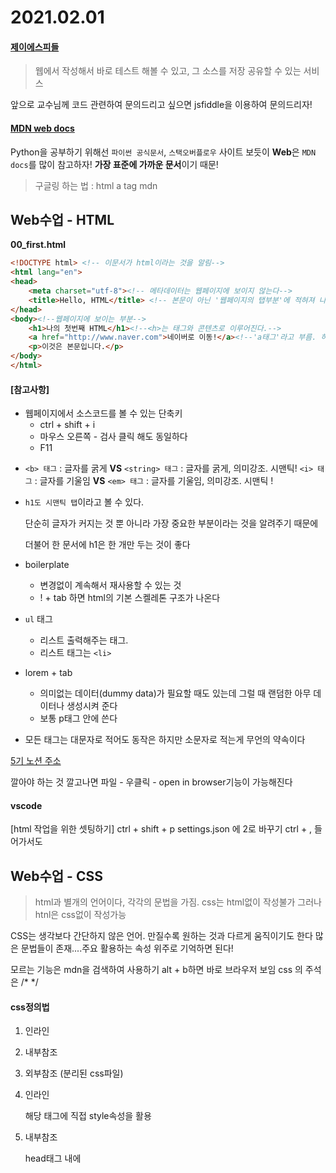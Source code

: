 # 2021.02.01



#### [제이에스피들](https://jsfiddle.net/)

> 웹에서 작성해서 바로 테스트 해볼 수 있고, 그 소스를 저장 공유할 수 있는 서비스

앞으로 교수님께 코드 관련하여 문의드리고 싶으면 jsfiddle을 이용하여 문의드리자!




#### [MDN web docs](https://developer.mozilla.org/ko/)

Python을 공부하기 위해선 `파이썬 공식문서`, `스택오버플로우` 사이트 보듯이
**Web**은  `MDN docs`를 많이 참고하자! **가장 표준에 가까운 문서**이기 때문!

>  구글링 하는 법 : html a tag mdn 



## Web수업 - HTML 





**00_first.html**

```html
<!DOCTYPE html> <!-- 이문서가 html이라는 것을 알림-->
<html lang="en">
<head>
    <meta charset="utf-8"><!-- 메타데이터는 웹페이지에 보이지 않는다-->
    <title>Hello, HTML</title> <!-- 본문이 아닌 '웹페이지의 탭부분'에 적혀져 나온다-->
</head>
<body><!--웹페이지에 보이는 부분-->
    <h1>나의 첫번째 HTML</h1><!--<h>는 태그와 콘텐츠로 이루어진다.-->
    <a href="http://www.naver.com">네이버로 이동!</a><!--'a태그'라고 부름. 하이퍼링크를 만들어준다. 네이버로 이동! 과 같은 컨텐츠가 없으면 링크활성화가 안된다!--> 
    <p>이것은 본문입니다.</p>
</body>
</html>

```



#### [참고사항]

- 웹페이지에서 소스코드를 볼 수 있는 단축키
  - ctrl + shift + i 
  - 마우스 오른쪽 - 검사 클릭 해도 동일하다
  - F11

* `<b> 태그` : 글자를 굵게 **VS** `<string> 태그` : 글자를 굵게, 의미강조. 시맨틱! 
  `<i> 태그` : 글자를 기울임 **VS** `<em> 태그` : 글자를 기울임, 의미강조. 시맨틱 !

* `h1도 시맨틱 탭`이라고 볼 수 있다. 

  단순히 글자가 커지는 것 뿐 아니라 가장 중요한 부분이라는 것을 알려주기 때문에
  
  더불어 한 문서에 h1은 한 개만 두는 것이 좋다

* boilerplate 
  * 변경없이 계속해서 재사용할 수 있는 것
  * ! + tab 하면 html의 기본 스켈레톤 구조가 나온다
* `ul` 태그
  * 리스트 출력해주는 태그.
  * 리스트 태그는 `<li>`

* lorem + tab
  * 의미없는 데이터(dummy data)가 필요할 때도 있는데 그럴 때 랜덤한 아무 데이터나 생성시켜 준다
  * 보통 p태그 안에 쓴다
* 모든 태그는 대문자로 적어도 동작은 하지만 소문자로 적는게 무언의 약속이다



[5기 노션 주소](http://bit.ly/05-document)

깔아야 하는 것 깔고나면 파일 - 우클릭 - open in browser기능이 가능해진다





#### vscode

[html 작업을 위한 셋팅하기]
	ctrl + shift + p settings.json 에 2로 바꾸기
	ctrl + , 들어가서도 



## Web수업 - CSS

> html과 별개의 언어이다, 각각의 문법을 가짐.
>css는 html없이 작성불가 그러나 htnl은 css없이 작성가능

CSS는 생각보다 간단하지 않은 언어. 만질수록 원하는 것과 다르게 움직이기도 한다
많은 문법들이 존재....주요 활용하는 속성 위주로 기억하면 된다!

모르는 기능은 mdn을 검색하여 사용하기
alt + b하면 바로 브라우저 보임
css 의 주석은  /* */



#### css정의법 
1. 인라인 
2. 내부참조 
3. 외부참조 (분리된 css파일)



1. 인라인

   해당 태그에 직접 style속성을  활용

2. 내부참조

   head태그 내에 <style>에 지정

3. 외부참조

   외부 css파일을 head내 link를 통해 불러오기



#### CSS Selector

> 기본선택자

   - 전체선택자(*), 요소선택자(h,p,a등 )
   - 코스피 지수 가져오는 것도 선택자를 사용하여 가져온것임.


> 결합자

 

왠만하면 <h1>은 하나의 .html에는 하나만 만들자. <h2>부터는 갯수 상관없음
`<ul>` 안에 각각의 리스트를 태그하면 됨 



#### 선택자

* . (클래스 선택자) : 문자로 시작해 해당 클래스가 적용된 문서의 모든 항목을 선택한다.

*  .green green이라하는 클래스를 선택함, 클래스는 하나의 태그에 여러개를 줄 수 있다 스페이스가 구분자

* `#` (아이디 선택자)  :  #문자로 시작하여 기본적으로 클래스 선택자오 ㅏ같은 방식으로 사용한다. 문서에서 단 한번만 사용할 수 있으며 요소에는 단일 id값만 적용할 수 있다.

  * #purple
* `>`(자식결합자. 바로 아래만) .box > p box의 바로 아래 자식인 p태크를 선택
  * .box p  (자손결합자. 모든 자손들)




#### 속성이란?

css의 속성은 property / html태그의 속성은 attribute



#### css적용 우선순위 (문제내기 좋음)

1. !important
2. inline 태그안에 직접 부여
3. id
4. class
5. element
6. 소스코드 순서



#### .em 과 .rem (문제내기 좋음) 
과목평가에 이것의 픽셀크기를 맞춰보시오와 같은 문제가 나올 수 있겠다.

* .em 
기준점이 부모요소임. 상속의 영향을 받음. 부모가 <html>이라면 16px*1.5 이 되기도 하고 부모요소가 24px들고있으면 24px*1.5

* .rem 
최상위 요소(<html>) 기준으로 결정 html은 16px. 이를 기준으로 전부 적용됨. 상속영향안받아서 쓰기가 편하다



#### boiler plate







